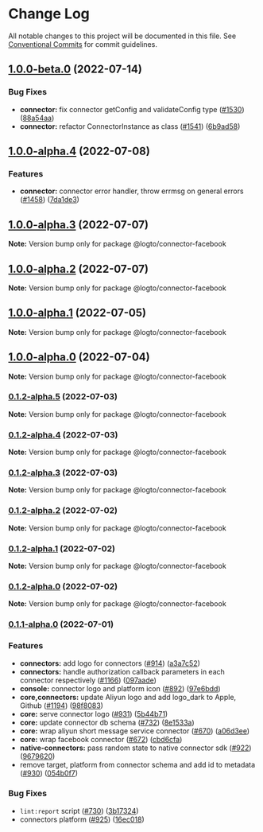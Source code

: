 # Change Log

All notable changes to this project will be documented in this file.
See [Conventional Commits](https://conventionalcommits.org) for commit guidelines.

## [1.0.0-beta.0](https://github.com/logto-io/logto/compare/v1.0.0-alpha.4...v1.0.0-beta.0) (2022-07-14)


### Bug Fixes

* **connector:** fix connector getConfig and validateConfig type ([#1530](https://github.com/logto-io/logto/issues/1530)) ([88a54aa](https://github.com/logto-io/logto/commit/88a54aaa9ebce419c149a33150a4927296cb705b))
* **connector:** refactor ConnectorInstance as class ([#1541](https://github.com/logto-io/logto/issues/1541)) ([6b9ad58](https://github.com/logto-io/logto/commit/6b9ad580ae86fbcc100a100aab1d834090e682a3))



## [1.0.0-alpha.4](https://github.com/logto-io/logto/compare/v1.0.0-alpha.3...v1.0.0-alpha.4) (2022-07-08)


### Features

* **connector:** connector error handler, throw errmsg on general errors ([#1458](https://github.com/logto-io/logto/issues/1458)) ([7da1de3](https://github.com/logto-io/logto/commit/7da1de33e97de4aeeec9f9b6cea59d1bf90ba623))



## [1.0.0-alpha.3](https://github.com/logto-io/logto/compare/v1.0.0-alpha.2...v1.0.0-alpha.3) (2022-07-07)

**Note:** Version bump only for package @logto/connector-facebook





## [1.0.0-alpha.2](https://github.com/logto-io/logto/compare/v1.0.0-alpha.1...v1.0.0-alpha.2) (2022-07-07)

**Note:** Version bump only for package @logto/connector-facebook





## [1.0.0-alpha.1](https://github.com/logto-io/logto/compare/v1.0.0-alpha.0...v1.0.0-alpha.1) (2022-07-05)

**Note:** Version bump only for package @logto/connector-facebook





## [1.0.0-alpha.0](https://github.com/logto-io/logto/compare/v0.1.2-alpha.5...v1.0.0-alpha.0) (2022-07-04)

**Note:** Version bump only for package @logto/connector-facebook





### [0.1.2-alpha.5](https://github.com/logto-io/logto/compare/v0.1.2-alpha.4...v0.1.2-alpha.5) (2022-07-03)

**Note:** Version bump only for package @logto/connector-facebook





### [0.1.2-alpha.4](https://github.com/logto-io/logto/compare/v0.1.2-alpha.3...v0.1.2-alpha.4) (2022-07-03)

**Note:** Version bump only for package @logto/connector-facebook





### [0.1.2-alpha.3](https://github.com/logto-io/logto/compare/v0.1.2-alpha.2...v0.1.2-alpha.3) (2022-07-03)

**Note:** Version bump only for package @logto/connector-facebook





### [0.1.2-alpha.2](https://github.com/logto-io/logto/compare/v0.1.2-alpha.1...v0.1.2-alpha.2) (2022-07-02)

**Note:** Version bump only for package @logto/connector-facebook





### [0.1.2-alpha.1](https://github.com/logto-io/logto/compare/v0.1.2-alpha.0...v0.1.2-alpha.1) (2022-07-02)

**Note:** Version bump only for package @logto/connector-facebook





### [0.1.2-alpha.0](https://github.com/logto-io/logto/compare/v0.1.1-alpha.0...v0.1.2-alpha.0) (2022-07-02)

**Note:** Version bump only for package @logto/connector-facebook





### [0.1.1-alpha.0](https://github.com/logto-io/logto/compare/v0.1.0-internal...v0.1.1-alpha.0) (2022-07-01)


### Features

* **connectors:** add logo for connectors ([#914](https://github.com/logto-io/logto/issues/914)) ([a3a7c52](https://github.com/logto-io/logto/commit/a3a7c52a91dba3603617a68e5ce47e0017081a91))
* **connectors:** handle authorization callback parameters in each connector respectively ([#1166](https://github.com/logto-io/logto/issues/1166)) ([097aade](https://github.com/logto-io/logto/commit/097aade2e2e1b1ea1531bcb4c1cca8d24961a9b9))
* **console:** connector logo and platform icon ([#892](https://github.com/logto-io/logto/issues/892)) ([97e6bdd](https://github.com/logto-io/logto/commit/97e6bdd8aacdf12dcf99a984d7b5bcd2f61f1530))
* **core,connectors:** update Aliyun logo and add logo_dark to Apple, Github ([#1194](https://github.com/logto-io/logto/issues/1194)) ([98f8083](https://github.com/logto-io/logto/commit/98f808320b1c79c51f8bd6f49e35ca44363ea560))
* **core:** serve connector logo ([#931](https://github.com/logto-io/logto/issues/931)) ([5b44b71](https://github.com/logto-io/logto/commit/5b44b7194ed4f98c6c2e77aae828a39b477b6010))
* **core:** update connector db schema ([#732](https://github.com/logto-io/logto/issues/732)) ([8e1533a](https://github.com/logto-io/logto/commit/8e1533a70267d459feea4e5174296b17bef84d48))
* **core:** wrap aliyun short message service connector ([#670](https://github.com/logto-io/logto/issues/670)) ([a06d3ee](https://github.com/logto-io/logto/commit/a06d3ee73ccc59f6aaef1dab4f45d6c118aab40d))
* **core:** wrap facebook connector ([#672](https://github.com/logto-io/logto/issues/672)) ([cbd6cfa](https://github.com/logto-io/logto/commit/cbd6cfae8af7faee19a62869552acf2c6ca54125))
* **native-connectors:** pass random state to native connector sdk ([#922](https://github.com/logto-io/logto/issues/922)) ([9679620](https://github.com/logto-io/logto/commit/96796203dd4247d7ecdee044f13f3d57f04ca461))
* remove target, platform from connector schema and add id to metadata ([#930](https://github.com/logto-io/logto/issues/930)) ([054b0f7](https://github.com/logto-io/logto/commit/054b0f7b6a6dfed66540042ea69b0721126fe695))


### Bug Fixes

* `lint:report` script ([#730](https://github.com/logto-io/logto/issues/730)) ([3b17324](https://github.com/logto-io/logto/commit/3b17324d189b2fe47985d0bee8b37b4ef1dbdd2b))
* connectors platform ([#925](https://github.com/logto-io/logto/issues/925)) ([16ec018](https://github.com/logto-io/logto/commit/16ec018b711baeec28a22a7780370044c230bd24))
